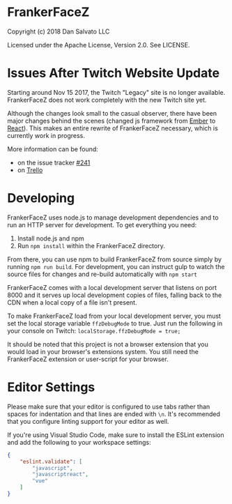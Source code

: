 FrankerFaceZ
============

Copyright (c) 2018 Dan Salvato LLC

Licensed under the Apache License, Version 2.0. See LICENSE.

Issues After Twitch Website Update
==================================================

Starting around Nov 15 2017, the Twitch "Legacy" site is no longer available.
FrankerFaceZ does not work completely with the new Twitch site yet.

Although the changes look small to the casual observer, there have been major
changes behind the scenes (changed js framework from
[Ember](https://www.emberjs.com/) to [React](https://reactjs.org/)).
This makes an entire rewrite of FrankerFaceZ necessary, which is currently work
in progress.

More information can be found:
- on the issue tracker
  [#241](https://github.com/FrankerFaceZ/FrankerFaceZ/issues/241)
- on [Trello](https://trello.com/b/LGcYPFwi/frankerfacez-v4)


Developing
==========

FrankerFaceZ uses node.js to manage development dependencies and to run an HTTP
server for development. To get everything you need:

1. Install node.js and npm
2. Run `npm install` within the FrankerFaceZ directory.


From there, you can use npm to build FrankerFaceZ from source simply by
running `npm run build`. For development, you can instruct gulp to watch
the source files for changes and re-build automatically with `npm start`

FrankerFaceZ comes with a local development server that listens on port 8000
and it serves up local development copies of files, falling back to the CDN
when a local copy of a file isn't present.

To make FrankerFaceZ load from your local development server, you must set
the local storage variable `ffzDebugMode` to true. Just run the following
in your console on Twitch: `localStorage.ffzDebugMode = true;`

It should be noted that this project is not a browser extension that you
would load in your browser's extensions system. You still need the FrankerFaceZ
extension or user-script for your browser.


Editor Settings
===============

Please make sure that your editor is configured to use tabs rather than spaces
for indentation and that lines are ended with `\n`. It's recommended that you
configure linting support for your editor as well.

If you're using Visual Studio Code, make sure to install the ESLint extension
and add the following to your workspace settings:

```json
{
	"eslint.validate": [
		"javascript",
		"javascriptreact",
		"vue"
	]
}
```